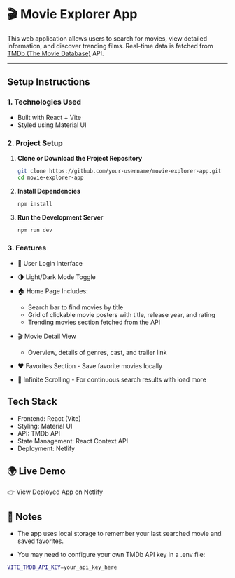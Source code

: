# 🎬 Movie Explorer App

This web application allows users to search for movies, view detailed information, and discover trending films. Real-time data is fetched from [TMDb (The Movie Database)](https://www.themoviedb.org/) API.

---

## Setup Instructions

### 1. Technologies Used
- Built with React + Vite
- Styled using Material UI

### 2. Project Setup
1. **Clone or Download the Project Repository**
   ```bash
   git clone https://github.com/your-username/movie-explorer-app.git
   cd movie-explorer-app

2. **Install Dependencies**
   ```bash
   npm install

2. **Run the Development Server**
   ```bash
   npm run dev

### 3. Features
- 🔐 User Login Interface
- 🌗 Light/Dark Mode Toggle

- 🏠 Home Page Includes:
  - Search bar to find movies by title
  - Grid of clickable movie posters with title, release year, and rating
  - Trending movies section fetched from the API

- 🎬 Movie Detail View
   - Overview, details of genres, cast, and trailer link

- ❤️ Favorites Section - Save favorite movies locally
- 🔄 Infinite Scrolling - For continuous search results with load more

## Tech Stack

- Frontend: React (Vite)
- Styling: Material UI
- API: TMDb API
- State Management: React Context API
- Deployment: Netlify

## 🌍 Live Demo
👉 View Deployed App on Netlify

## 📌 Notes
- The app uses local storage to remember your last searched movie and saved favorites.

- You may need to configure your own TMDb API key in a .env file:
```bash
VITE_TMDB_API_KEY=your_api_key_here
